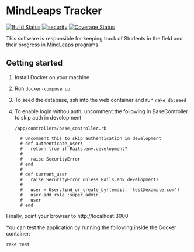 # MindLeaps Tracker
[![Build Status](https://travis-ci.org/MindLeaps/tracker.svg?branch=master)](https://travis-ci.org/MindLeaps/tracker) [![security](https://hakiri.io/github/MindLeaps/tracker/master.svg)](https://hakiri.io/github/MindLeaps/tracker/master)
[![Coverage Status](https://coveralls.io/repos/github/MindLeaps/tracker/badge.svg?branch=master)](https://coveralls.io/github/MindLeaps/tracker?branch=master)

This software is responsible for keeping track of Students in the field and their progress in MindLeaps programs.

## Getting started

1. Install Docker on your machine

2. Run `docker-compose up`
    
3. To seed the database, ssh into the web container and run `rake db:seed`

4. To enable login withou auth, uncomment the following in BaseController to skip auth in development

    ```
    /app/controllers/base_controller.rb
    
      # Uncomment this to skip authentication in development
      # def authenticate_user!
      #   return true if Rails.env.development?
      #
      #   raise SecurityError
      # end
      #
      # def current_user
      #   raise SecurityError unless Rails.env.development?
      #
      #   user = User.find_or_create_by!(email: 'test@example.com')
      #   user.add_role :super_admin
      #   user
      # end
    ```

Finally, point your browser to http://localhost:3000

You can test the application by running the following inside the Docker container:
```sh
rake test
```

